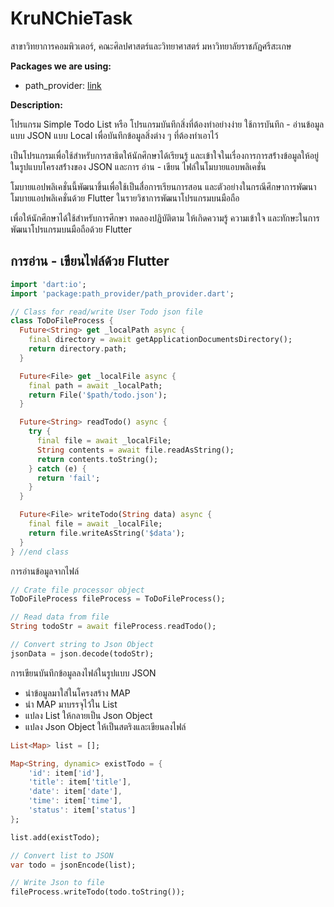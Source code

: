 # KruNChieTask

สาขาวิทยาการคอมพิวเตอร์, คณะศิลปศาสตร์และวิทยาศาสตร์ มหาวิทยาลัยราชภัฏศรีสะเกษ

**Packages we are using:**

- path_provider: [link](https://pub.dev/packages/path_provider)

**Description:**

โปรแกรม Simple Todo List หรือ โปรแกรมบันทึกสิ่งที่ต้องทำอย่างง่าย ใช้การบันทึก - อ่านข้อมูลแบบ JSON แบบ Local เพื่อบันทึกข้อมูลสิ่งต่าง ๆ ที่ต้องทำเอาไว้

เป็นโปรแกรมเพื่อใช้สำหรับการสาธิตให้นักศึกษาได้เรียนรู้ และเข้าใจในเรื่องการการสร้่างข้อมูลให้อยู่ในรูปแบบโครงสร้่างของ JSON และการ อ่าน - เขียน ไฟล์ในโมบายแอบพลิเคชั่น

โมบายแอปพลิเคชั่นนี้พัฒนาขึ้นเพื่อใช้เป็นสื่อการเรียนการสอน และตัวอย่างในกรณีศึกษาการพัฒนาโมบายแอปพลิเคชั่นด้วย Flutter ในรายวิชาการพัฒนาโปรแกรมบนมือถือ

เพื่อให้นักศึกษาได้ใช้สำหรับการศึกษา ทดลองปฏิบัติตาม ให้เกิดความรู้ ความเข้าใจ และทักษะในการพัฒนาโปรแกรมบนมือถือด้วย Flutter

## การอ่าน - เขียนไฟล์ด้วย Flutter

```dart
import 'dart:io';
import 'package:path_provider/path_provider.dart';

// Class for read/write User Todo json file
class ToDoFileProcess {
  Future<String> get _localPath async {
    final directory = await getApplicationDocumentsDirectory();
    return directory.path;
  }

  Future<File> get _localFile async {
    final path = await _localPath;
    return File('$path/todo.json');
  }

  Future<String> readTodo() async {
    try {
      final file = await _localFile;
      String contents = await file.readAsString();
      return contents.toString();
    } catch (e) {
      return 'fail';
    }
  }

  Future<File> writeTodo(String data) async {
    final file = await _localFile;
    return file.writeAsString('$data');
  }
} //end class
```

การอ่านข้อมูลจากไฟล์

```dart
// Crate file processor object
ToDoFileProcess fileProcess = ToDoFileProcess();

// Read data from file
String todoStr = await fileProcess.readTodo();

// Convert string to Json Object
jsonData = json.decode(todoStr);
```

การเขียนบันทึกข้อมูลลงไฟล์ในรูปแบบ JSON
- นำข้อมูลมาใส่ในโครงสร้าง MAP
- นำ MAP มาบรรจุไว้ใน List
- แปลง List ให้กลายเป็น Json Object
- แปลง Json Object ให้เป็นสตริงและเขียนลงไฟล์

```dart
List<Map> list = [];

Map<String, dynamic> existTodo = {
    'id': item['id'],
    'title': item['title'],
    'date': item['date'],
    'time': item['time'],
    'status': item['status']
};

list.add(existTodo);

// Convert list to JSON
var todo = jsonEncode(list);

// Write Json to file
fileProcess.writeTodo(todo.toString());
```
